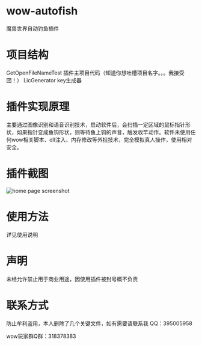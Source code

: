 # wow-autofish
魔兽世界自动钓鱼插件    
# 项目结构
GetOpenFileNameTest 插件主项目代码（知道你想吐槽项目名字。。。我接受囧！）
LicGenerator key生成器
# 插件实现原理
主要通过图像识别和语音识别技术，启动软件后，会扫描一定区域的鼠标指针形状，如果指针变成鱼钩形状，则等待鱼上钩的声音，触发收竿动作。软件未使用任何wow相关脚本、dll注入、内存修改等外挂技术，完全模拟真人操作，使用相对安全。
# 插件截图
![home page screenshot](https://raw.githubusercontent.com/yutaixi/wow-autofish/master/screenshot/home.png)
# 使用方法
详见使用说明
# 声明
未经允许禁止用于商业用途，因使用插件被封号概不负责
# 联系方式
防止牟利盗用，本人删除了几个关键文件，如有需要请联系我
QQ：395005958    

wow玩家群Q群：318378383
